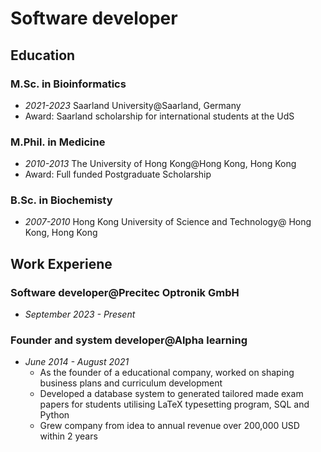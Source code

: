 # Software developer

## Education
### **M.Sc. in Bioinformatics**
- *2021-2023* Saarland University@Saarland, Germany
- Award: Saarland scholarship for international students at the UdS

### **M.Phil. in Medicine**
- *2010-2013* The University of Hong Kong@Hong Kong, Hong Kong
- Award: Full funded Postgraduate Scholarship

### **B.Sc. in Biochemisty**
- *2007-2010* Hong Kong University of Science and Technology@ Hong Kong, Hong Kong


## Work Experiene
### Software developer@Precitec Optronik GmbH
- *September 2023 - Present*


### Founder and system developer@Alpha learning
- *June 2014 - August 2021*
  - As the founder of a educational company, worked on shaping business plans and curriculum development
  - Developed a database system to generated tailored made exam papers for students utilising LaTeX typesetting program, SQL and Python
  - Grew company from idea to annual revenue over 200,000 USD within 2 years
